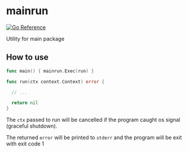 # mainrun

[![Go Reference](https://pkg.go.dev/badge/go.winto.dev/mainrun.svg)](https://pkg.go.dev/go.winto.dev/mainrun)

Utility for main package

## How to use

```go
func main() { mainrun.Exec(run) }

func run(ctx context.Context) error {

  // ...

  return nil
}
```

The `ctx` passed to run will be cancelled if the program caught os signal
(graceful shutdown).

The returned `error` will be printed to `stderr` and the program will be exit
with exit code 1
